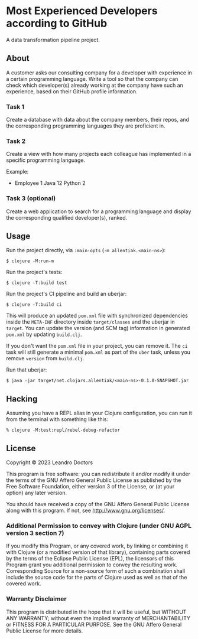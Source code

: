 # Most Experienced Developers according to GitHub

A data transformation pipeline project.


## About

A customer asks our consulting company for a developer with experience in a certain programming language. Write a tool so that the company can check which developer(s) already working at the company have such an experience, based on their GitHub profile information.

### Task 1

Create a database with data about the company members, their repos, and the corresponding programming languages they are proficient in.

### Task 2

Create a view with how many projects each colleague has implemented in a specific programming language.

Example:
- Employee 1
Java 12
Python 2

### Task 3 (optional)

Create a web application to search for a programming language and display the corresponding qualified developer(s), ranked.


## Usage

Run the project directly, via `:main-opts` (`-m allentiak.<main-ns>`):

    $ clojure -M:run-m

Run the project's tests:

    $ clojure -T:build test

Run the project's CI pipeline and build an uberjar:

    $ clojure -T:build ci

This will produce an updated `pom.xml` file with synchronized dependencies inside the `META-INF`
directory inside `target/classes` and the uberjar in `target`. You can update the version (and SCM tag)
information in generated `pom.xml` by updating `build.clj`.

If you don't want the `pom.xml` file in your project, you can remove it. The `ci` task will
still generate a minimal `pom.xml` as part of the `uber` task, unless you remove `version`
from `build.clj`.

Run that uberjar:

    $ java -jar target/net.clojars.allentiak/<main-ns>-0.1.0-SNAPSHOT.jar


## Hacking

Assuming you have a REPL alias in your Clojure configuration, you can run it from the terminal with something like this:

    % clojure -M:test:repl/rebel-debug-refactor


## License

Copyright © 2023 Leandro Doctors

This program is free software: you can redistribute it and/or modify it under the terms of the GNU Affero General Public License as published by the Free Software Foundation, either version 3 of the License, or (at your option) any later version.

You should have received a copy of the GNU Affero General Public License along with this program.
If not, see <http://www.gnu.org/licenses/>.

### Additional Permission to convey with Clojure (under GNU AGPL version 3 section 7)

If you modify this Program, or any covered work, by linking or combining it with Clojure (or a modified version of that library), containing parts covered by the terms of the Eclipse Public License (EPL), the licensors of this Program grant you additional permission to convey the resulting work.
Corresponding Source for a non-source form of such a combination shall include the source code for the parts of Clojure used as well as that of the covered work.

### Warranty Disclaimer

This program is distributed in the hope that it will be useful, but WITHOUT ANY WARRANTY; without even the implied warranty of MERCHANTABILITY or FITNESS FOR A PARTICULAR PURPOSE.
See the GNU Affero General Public License for more details.

